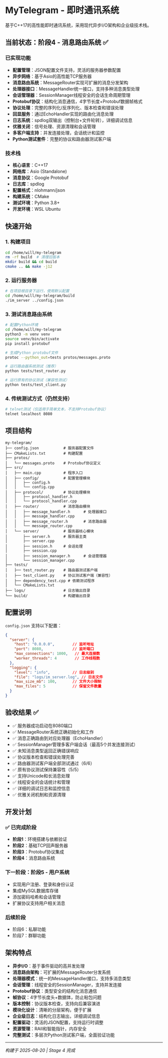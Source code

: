 # MyTelegram - 即时通讯系统

基于C++17的高性能即时通讯系统，采用现代异步I/O架构和企业级技术栈。

## 当前状态：阶段4 - 消息路由系统 ✅

### 已实现功能
- **配置管理**：JSON配置文件支持，灵活的服务器参数配置
- **异步网络**：基于Asio的高性能TCP服务器
- **消息路由系统**：MessageRouter实现可扩展的消息分发架构
- **处理器接口**：MessageHandler统一接口，支持多种消息类型处理
- **会话管理器**：SessionManager线程安全的会话生命周期管理
- **Protobuf协议**：结构化消息通信，4字节长度+Protobuf数据帧格式
- **协议处理**：完整的序列化/反序列化、版本检查和错误处理
- **回显服务**：通过EchoHandler实现的路由化消息处理
- **日志系统**：spdlog双输出（控制台+文件轮转），详细调试信息
- **优雅关闭**：信号处理、资源清理和会话管理
- **多客户端支持**：并发连接处理，会话统计和监控
- **Python测试套件**：完整的协议和路由器测试客户端

### 技术栈
- **核心语言**：C++17
- **网络库**：Asio (Standalone)
- **消息协议**：Google Protobuf
- **日志库**：spdlog
- **配置格式**：nlohmann/json
- **构建系统**：CMake
- **测试环境**：Python 3.8+
- **开发环境**：WSL Ubuntu

## 快速开始

### 1. 构建项目
```bash
cd /home/will/my-telegram
rm -rf build  # 清理旧版本
mkdir build && cd build
cmake .. && make -j12
```

### 2. 运行服务器
```bash
# 在项目根目录下运行，使用默认配置
cd /home/will/my-telegram/build
./im_server ../config.json
```

### 3. 测试消息路由系统
```bash
# 配置Python环境
cd /home/will/my-telegram
python3 -m venv venv
source venv/bin/activate
pip install protobuf

# 生成Python protobuf文件
protoc --python_out=tests protos/messages.proto

# 运行路由器系统测试（推荐）
python tests/test_router.py

# 运行原有的协议测试（兼容性测试）
python tests/test_client.py
```

### 4. 传统测试方式（仍然支持）
```bash
# telnet测试（仅适用于简单文本，不支持Protobuf协议）
telnet localhost 8080
```

## 项目结构
```
my-telegram/
├── config.json           # 服务器配置文件
├── CMakeLists.txt        # 构建配置
├── protos/
│   └── messages.proto    # Protobuf协议定义
├── src/
│   ├── main.cpp          # 程序入口
│   ├── config/           # 配置管理模块
│   │   ├── config.h
│   │   └── config.cpp
│   ├── protocol/         # 协议处理模块
│   │   ├── protocol_handler.h
│   │   └── protocol_handler.cpp
│   ├── router/           # 消息路由模块
│   │   ├── message_handler.h      # 处理器接口
│   │   ├── message_handler.cpp
│   │   ├── message_router.h       # 消息路由器
│   │   └── message_router.cpp
│   └── server/           # 服务器核心模块
│       ├── server.h      # 服务器主类
│       ├── server.cpp
│       ├── session.h     # 会话处理
│       ├── session.cpp
│       ├── session_manager.h      # 会话管理器
│       └── session_manager.cpp
├── tests/
│   ├── test_router.py    # 路由器测试客户端
│   ├── test_client.py    # 协议测试客户端（兼容性）
│   ├── dependency_test.cpp # 依赖测试程序
│   └── CMakeLists.txt
├── logs/                 # 日志输出目录
└── build/                # 构建输出目录
```

## 配置说明
`config.json` 支持以下配置：
```json
{
  "server": {
    "host": "0.0.0.0",        // 监听地址
    "port": 8080,             // 监听端口
    "max_connections": 1000,   // 最大连接数
    "worker_threads": 4        // 工作线程数
  },
  "logging": {
    "level": "info",          // 日志级别
    "file": "logs/im_server.log", // 日志文件
    "max_size_mb": 100,       // 文件大小限制
    "max_files": 5            // 保留文件数量
  }
}
```

## 验收结果 ✅
- ✅ 服务器成功启动在8080端口
- ✅ MessageRouter系统正确初始化和工作
- ✅ 消息正确路由到对应处理器（EchoHandler）
- ✅ SessionManager管理多客户端会话（最高5个并发连接测试）
- ✅ 未知消息类型返回正确错误响应
- ✅ 协议版本检查和错误处理完善
- ✅ 路由器测试客户端全部测试通过（6/6）
- ✅ 原有协议测试保持兼容性（5/5）
- ✅ 支持Unicode和长消息处理
- ✅ 线程安全的会话统计和管理
- ✅ 详细的调试日志和监控信息
- ✅ 优雅关闭机制和资源清理

## 开发计划

### ✅ 已完成阶段
- **阶段1**：环境搭建与依赖验证
- **阶段2**：基础TCP回声服务器  
- **阶段3**：Protobuf协议集成
- **阶段4**：消息路由系统

### 下一阶段：阶段5 - 用户系统
- 实现用户注册、登录和身份认证
- 集成MySQL数据库存储
- 添加密码哈希和会话管理
- 扩展协议支持用户相关消息

### 后续阶段
- 阶段6：私聊功能
- 阶段7：群聊功能

## 架构特点
- **异步I/O**：基于事件驱动的高并发处理
- **消息路由架构**：可扩展的MessageRouter分发系统
- **处理器模式**：统一的MessageHandler接口，支持多消息类型
- **会话管理**：线程安全的SessionManager，支持并发连接
- **Protobuf协议**：类型安全的结构化消息通信
- **帧协议**：4字节长度头+数据体，防止粘包问题
- **版本控制**：协议版本检查，支持向后兼容演进
- **模块化设计**：清晰的分层架构，便于扩展
- **企业级日志**：结构化日志输出，详细调试信息
- **配置驱动**：灵活的JSON配置，支持运行时调整
- **资源管理**：RAII和智能指针，内存安全
- **完整测试**：多层次Python测试客户端，全面验证功能

---
*构建于 2025-08-20 | Stage 4 完成*